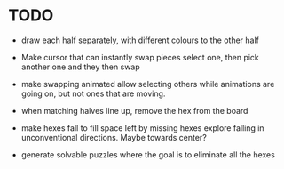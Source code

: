 # TODO

* draw each half separately, with different colours to the other half

* Make cursor that can instantly swap pieces
    select one, then pick another one and they then swap

* make swapping animated
    allow selecting others while animations are going on, but not ones that are moving.

* when matching halves line up, remove the hex from the board

* make hexes fall to fill space left by missing hexes
    explore falling in unconventional directions. Maybe towards center?

* generate solvable puzzles where the goal is to eliminate all the hexes
